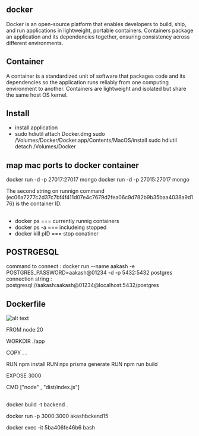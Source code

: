## docker 
Docker is an open-source platform that enables developers to build, ship, and run applications in lightweight, portable containers. 
Containers package an application and its dependencies together, ensuring consistency across different environments.

## Container
A container is a standardized unit of software that packages code and its dependencies so the application runs reliably from one computing environment to another. 
Containers are lightweight and isolated but share the same host OS kernel.

## Install
- install application
- sudo hdiutil attach Docker.dmg
sudo /Volumes/Docker/Docker.app/Contents/MacOS/install
sudo hdiutil detach /Volumes/Docker

## map mac ports to docker container 
 docker run -d -p 27017:27017 mongo
 docker run -d -p 27015:27017 mongo

The second string on runnign command (ec06a7277c2d37c7bf4f411d07e4c7679d2fea06c9d782b9b35baa4038a9d176) is the container ID.

## 
- docker ps === currently runnig  containers
- docker ps -a === includeing stopped 
- docker kill pID === stop conatiner 


## POSTRGESQL
command to connect : docker run --name aakash -e POSTGRES_PASSWORD=aakash@01234  -d -p 5432:5432 postgres
connection string  :  postgresql://aakash:aakash@01234@localhost:5432/postgres

## Dockerfile

![alt text](<../Screenshot 2025-02-03 at 11.53.21 PM.png>)

FROM node:20 

WORKDIR  ./app


COPY . .

RUN npm install
RUN npx prisma generate
RUN npm run build

EXPOSE 3000

CMD ["node" , "dist/index.js"]

##  
docker build -t backend .

docker run -p  3000:3000 akashbckend15

<!-- docker run -it akashbckend15 /bin/bash

docker exec -it 3c6892624ccd bash 

docker run -d -p 3000:3000 akashbckend15
-->

docker exec -it 5ba406fe46b6 bash


